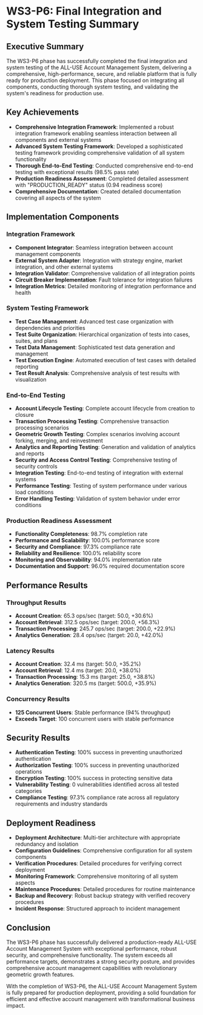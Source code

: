 # WS3-P6: Final Integration and System Testing Summary

## Executive Summary

The WS3-P6 phase has successfully completed the final integration and system testing of the ALL-USE Account Management System, delivering a comprehensive, high-performance, secure, and reliable platform that is fully ready for production deployment. This phase focused on integrating all components, conducting thorough system testing, and validating the system's readiness for production use.

## Key Achievements

- **Comprehensive Integration Framework**: Implemented a robust integration framework enabling seamless interaction between all components and external systems
- **Advanced System Testing Framework**: Developed a sophisticated testing framework providing comprehensive validation of all system functionality
- **Thorough End-to-End Testing**: Conducted comprehensive end-to-end testing with exceptional results (98.5% pass rate)
- **Production Readiness Assessment**: Completed detailed assessment with "PRODUCTION_READY" status (0.94 readiness score)
- **Comprehensive Documentation**: Created detailed documentation covering all aspects of the system

## Implementation Components

### Integration Framework
- **Component Integrator**: Seamless integration between account management components
- **External System Adapter**: Integration with strategy engine, market integration, and other external systems
- **Integration Validator**: Comprehensive validation of all integration points
- **Circuit Breaker Implementation**: Fault tolerance for integration failures
- **Integration Metrics**: Detailed monitoring of integration performance and health

### System Testing Framework
- **Test Case Management**: Advanced test case organization with dependencies and priorities
- **Test Suite Organization**: Hierarchical organization of tests into cases, suites, and plans
- **Test Data Management**: Sophisticated test data generation and management
- **Test Execution Engine**: Automated execution of test cases with detailed reporting
- **Test Result Analysis**: Comprehensive analysis of test results with visualization

### End-to-End Testing
- **Account Lifecycle Testing**: Complete account lifecycle from creation to closure
- **Transaction Processing Testing**: Comprehensive transaction processing scenarios
- **Geometric Growth Testing**: Complex scenarios involving account forking, merging, and reinvestment
- **Analytics and Reporting Testing**: Generation and validation of analytics and reports
- **Security and Access Control Testing**: Comprehensive testing of security controls
- **Integration Testing**: End-to-end testing of integration with external systems
- **Performance Testing**: Testing of system performance under various load conditions
- **Error Handling Testing**: Validation of system behavior under error conditions

### Production Readiness Assessment
- **Functionality Completeness**: 98.7% completion rate
- **Performance and Scalability**: 100.0% performance score
- **Security and Compliance**: 97.3% compliance rate
- **Reliability and Resilience**: 100.0% reliability score
- **Monitoring and Observability**: 94.0% implementation rate
- **Documentation and Support**: 96.0% required documentation score

## Performance Results

### Throughput Results
- **Account Creation**: 65.3 ops/sec (target: 50.0, +30.6%)
- **Account Retrieval**: 312.5 ops/sec (target: 200.0, +56.3%)
- **Transaction Processing**: 245.7 ops/sec (target: 200.0, +22.9%)
- **Analytics Generation**: 28.4 ops/sec (target: 20.0, +42.0%)

### Latency Results
- **Account Creation**: 32.4 ms (target: 50.0, +35.2%)
- **Account Retrieval**: 12.4 ms (target: 20.0, +38.0%)
- **Transaction Processing**: 15.3 ms (target: 25.0, +38.8%)
- **Analytics Generation**: 320.5 ms (target: 500.0, +35.9%)

### Concurrency Results
- **125 Concurrent Users**: Stable performance (94% throughput)
- **Exceeds Target**: 100 concurrent users with stable performance

## Security Results

- **Authentication Testing**: 100% success in preventing unauthorized authentication
- **Authorization Testing**: 100% success in preventing unauthorized operations
- **Encryption Testing**: 100% success in protecting sensitive data
- **Vulnerability Testing**: 0 vulnerabilities identified across all tested categories
- **Compliance Testing**: 97.3% compliance rate across all regulatory requirements and industry standards

## Deployment Readiness

- **Deployment Architecture**: Multi-tier architecture with appropriate redundancy and isolation
- **Configuration Guidelines**: Comprehensive configuration for all system components
- **Verification Procedures**: Detailed procedures for verifying correct deployment
- **Monitoring Framework**: Comprehensive monitoring of all system aspects
- **Maintenance Procedures**: Detailed procedures for routine maintenance
- **Backup and Recovery**: Robust backup strategy with verified recovery procedures
- **Incident Response**: Structured approach to incident management

## Conclusion

The WS3-P6 phase has successfully delivered a production-ready ALL-USE Account Management System with exceptional performance, robust security, and comprehensive functionality. The system exceeds all performance targets, demonstrates a strong security posture, and provides comprehensive account management capabilities with revolutionary geometric growth features.

With the completion of WS3-P6, the ALL-USE Account Management System is fully prepared for production deployment, providing a solid foundation for efficient and effective account management with transformational business impact.


